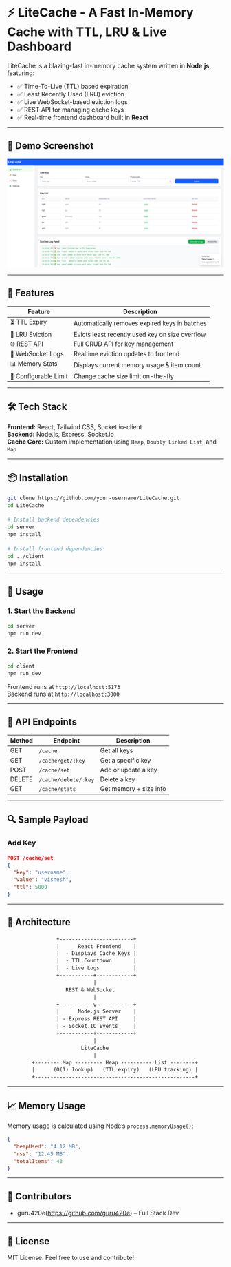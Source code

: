 # ⚡ LiteCache - A Fast In-Memory Cache with TTL, LRU & Live Dashboard

LiteCache is a blazing-fast in-memory cache system written in **Node.js**, featuring:

- ✅ Time-To-Live (TTL) based expiration
- ✅ Least Recently Used (LRU) eviction
- ✅ Live WebSocket-based eviction logs
- ✅ REST API for managing cache keys
- ✅ Real-time frontend dashboard built in **React**

---

## 📸 Demo Screenshot


![LiteCache Architecture](./assets/dashboard.png)

---

## 🚀 Features

| Feature               | Description                                     |
| --------------------- | ----------------------------------------------- |
| ⏳ TTL Expiry         | Automatically removes expired keys in batches   |
| 🔁 LRU Eviction       | Evicts least recently used key on size overflow |
| 🌐 REST API           | Full CRUD API for key management                |
| 📡 WebSocket Logs     | Realtime eviction updates to frontend           |
| 📊 Memory Stats       | Displays current memory usage & item count      |
| 🔧 Configurable Limit | Change cache size limit on-the-fly              |

---

## 🛠 Tech Stack

**Frontend:** React, Tailwind CSS, Socket.io-client  
**Backend:** Node.js, Express, Socket.io  
**Cache Core:** Custom implementation using `Heap`, `Doubly Linked List`, and `Map`

---

## 📦 Installation

```bash
git clone https://github.com/your-username/LiteCache.git
cd LiteCache

# Install backend dependencies
cd server
npm install

# Install frontend dependencies
cd ../client
npm install
```

---

## 🔧 Usage

### 1. Start the Backend

```bash
cd server
npm run dev
```

### 2. Start the Frontend

```bash
cd client
npm run dev
```

Frontend runs at `http://localhost:5173`  
Backend runs at `http://localhost:3000`

---

## 📡 API Endpoints

| Method | Endpoint             | Description            |
| ------ | -------------------- | ---------------------- |
| GET    | `/cache`             | Get all keys           |
| GET    | `/cache/get/:key`    | Get a specific key     |
| POST   | `/cache/set`         | Add or update a key    |
| DELETE | `/cache/delete/:key` | Delete a key           |
| GET    | `/cache/stats`       | Get memory + size info |

---

## 🔍 Sample Payload

### Add Key

```json
POST /cache/set
{
  "key": "username",
  "value": "vishesh",
  "ttl": 5000
}
```

---

## 🧠 Architecture

```txt
                +------------------------+
                |      React Frontend    |
                |  - Displays Cache Keys |
                |  - TTL Countdown       |
                |  - Live Logs           |
                +-----------+------------+
                            |
                   REST & WebSocket
                            |
                +-----------v------------+
                |      Node.js Server    |
                | - Express REST API     |
                | - Socket.IO Events     |
                +-----------+------------+
                            |
                        LiteCache
                            |
        +-------- Map --------- Heap ---------- List --------+
        |      (O(1) lookup)   (TTL expiry)   (LRU tracking) |
        +----------------------------------------------------+
```

---

## 📈 Memory Usage

Memory usage is calculated using Node’s `process.memoryUsage()`:

```json
{
  "heapUsed": "4.12 MB",
  "rss": "12.45 MB",
  "totalItems": 43
}
```

---

## 👥 Contributors

- guru420e(https://github.com/guru420e) – Full Stack Dev

---

## 📄 License

MIT License. Feel free to use and contribute!

